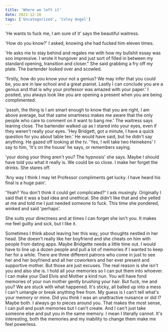 ```yaml
---
title: 'Where we left it'
date: 2021-12-16
tags: ['Uncategorized', 'Coley Angel']
---
```


'He wants to fuck me, I am sure of it' says the beautiful waitress.

'How do you know?' I asked, knowing she had fucked him eleven times.

'He asks me to stay behind and regales me with how my bullshit essay was soo impressive. I wrote it hungover and just sort of filled in between my standard opening, transition and closer." She said grabbing a fry off my plate. The bartender looked over and scowled.

'firstly, how do you know your not a genius? We may infer that you could be, you are in law school and a great pianist. Lastly I can conclude you are a genius and that is why your professor was amazed with your paper.' I posited, you always look like you are opening a present when you are being complimented.

'psssh, the thing is I am smart enough to know that you are right, I am above average, but that same smartness makes me aware that the only people who care to comment on it want to bang me.' The waitress says leaning close. The bartender walked up as I stared into your eyes, even if they weren't really your eyes. 'Hey Bridgett, got a minute, I have a quick question for you about table ten.' He would have said, but he didn't say anything. He gazed off looking at the tv. 'Yes, I will take two Heinekens' I say to him, 'It's on the house' he says, or remembers saying.

'your doing your thing aren't you? The hypnosis' she says. Maybe I should have told you what it really is. We could be so close. I make her forget the drinks. She stares off.

'Any way I think I may let Professor compliments get lucky. I have heard his final is a huge pain'.

'Yeah? You don't think it could get complicated?' I ask musingly. Originally I said that it was a bad idea and unethical. She didn't like that and she yelled at me and told me I just needed someone to fuck. This time she pondered, winked and said 'perhaps'.

She suits your directness and at times I can forget she isn't you. It makes me feel guilty and sick, but I like it.

Sometimes I think about leaving her this way, your thoughts nestled in her head. She doesn't really like her boyfriend and she cheats on him with people from dating apps. Maybe Bridgette needs a little time out. I would have to line up a dozen people and pull a lot of memories if I wanted to keep her for a while. There are three different patrons who come in just to see her and her boyfriend and all her coworkers and her ever present and supportive mother. But those are just excuses. The real reason is she isn't you and also she is. I hold all your memories so I can put them into whoever. I can make your Dad Elvis and Mother a kind nun. You will have fond memories of your nun mother gently brushing your hair. But fuck, me and you? We are stuck with what happened. It's sticky, all balled up into a mess I can't untangle or break anything free from. My guess is I can't tell what's your memory or mine. Did you think I was an unattractive nuisance or did I? Maybe both. I always go to pieces around you. That makes the most sense, I can pull and push memories but I can't create. And I can't just take someone else and put you in the same memory. I mean I literally cannot. It's interesting, both the memories and my inability to change them make me feel powerless.
